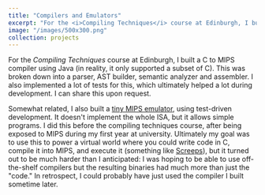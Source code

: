 ```yaml
---
title: "Compilers and Emulators"
excerpt: "For the <i>Compiling Techniques</i> course at Edinburgh, I built a C to MIPS compiler using Java. Somewhat related, I also implemented a simplified MIPS emulator."
image: "/images/500x300.png"
collection: projects
---
```


For the _Compiling Techniques_ course at Edinburgh, I built a C to MIPS compiler using Java (in reality, it only supported a subset of C). This was broken down into a parser, AST builder, semantic analyzer and assembler. I also implemented a lot of tests for this, which ultimately helped a lot during development. I can share this upon request.

Somewhat related, I also built a [tiny MIPS emulator](https://github.com/ltorroba/mips-emulator), using test-driven development. It doesn't implement the whole ISA, but it allows simple programs.
I did this before the compiling techniques course, after being exposed to MIPS during my first year at university.
Ultimately my goal was to use this to power a virtual world where you could write code in C, compile it into MIPS, and execute it (something like [Screeps](https://screeps.com/)), but it turned out to be much harder than I anticipated: I was hoping to be able to use off-the-shelf compilers but the resulting binaries had much more than just the "code."
In retrospect, I could probably have just used the compiler I built sometime later.
